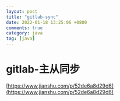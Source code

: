 ```yaml
---
layout: post
title: "gitlab-sync"
date: 2022-01-18 13:25:06 +0800
comments: true
category: java
tag: [java]
---
```




#  gitlab-主从同步

[https://www.jianshu.com/p/52de6a8d29d6](https://www.jianshu.com/p/52de6a8d29d6)




